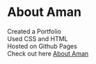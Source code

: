# About Aman

Created a Portfolio</br>
Used CSS and HTML</br>
Hosted on Github Pages</br>
Check out here
[About Aman](https://amang9446.github.io/About-Aman/)
